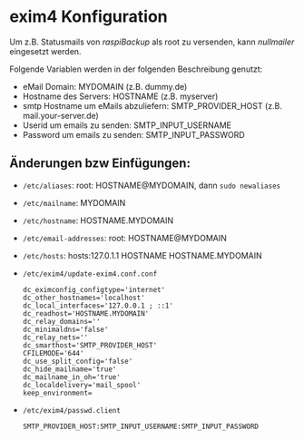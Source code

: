 # exim4 Konfiguration

Um z.B. Statusmails von *raspiBackup* als root zu versenden, kann *nullmailer* eingesetzt werden.

Folgende Variablen werden in der folgenden Beschreibung genutzt:

  - eMail Domain: MYDOMAIN (z.B. dummy.de)
  - Hostname des Servers: HOSTNAME (z.B. myserver)
  - smtp Hostname um eMails abzuliefern: SMTP_PROVIDER_HOST (z.B. mail.your-server.de)
  - Userid um emails zu senden: SMTP_INPUT_USERNAME
  - Password um emails zu senden: SMTP_INPUT_PASSWORD

## Änderungen bzw Einfügungen:

  - `/etc/aliases`: root: HOSTNAME@MYDOMAIN, dann `sudo newaliases`
  - `/etc/mailname`: MYDOMAIN
  - `/etc/hostname`: HOSTNAME.MYDOMAIN
  - `/etc/email-addresses`: root: HOSTNAME@MYDOMAIN
  - `/etc/hosts`: hosts:127.0.1.1 HOSTNAME HOSTNAME.MYDOMAIN
  - `/etc/exim4/update-exim4.conf.conf`

    ```
    dc_eximconfig_configtype='internet'
    dc_other_hostnames='localhost'
    dc_local_interfaces='127.0.0.1 ; ::1'
    dc_readhost='HOSTNAME.MYDOMAIN'
    dc_relay_domains=''
    dc_minimaldns='false'
    dc_relay_nets=''
    dc_smarthost='SMTP_PROVIDER_HOST'
    CFILEMODE='644'
    dc_use_split_config='false'
    dc_hide_mailname='true'
    dc_mailname_in_oh='true'
    dc_localdelivery='mail_spool'
    keep_environment=
    ```

  - `/etc/exim4/passwd.client`

    ```
    SMTP_PROVIDER_HOST:SMTP_INPUT_USERNAME:SMTP_INPUT_PASSWORD
    ```

[.status]: rft
[.source]: https://www.linux-tips-and-tricks.de/de/raspibackupcategoried/573-exim4-konfigurieren

